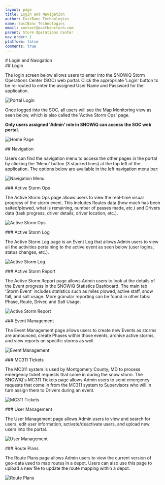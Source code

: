 ```yaml
---
layout: page
title: Login and Navigation
author: EastBanc Technologies
name: EastBanc Technologies
email: contact@eastbanctech.com
parent: Storm Operations Center
nav_order: 1
platform: false
comments: true
---
```


<section id="Login-and-Navigation" markdown="1">
# Login and Navigation

<section id="Login" markdown="1">
## Login

The login screen below allows users to enter into the SNOWiQ Storm Operations Center (SOC) web portal. Click the appropriate 'Login' button to be re-routed to enter the assigned User Name and Password for the application.

![Portal Login](/images/soc/soc-login-and-navigation/portal-login.png)

Once logged into the SOC, all users will see the Map Monitoring view as seen below, which is also called the 'Active Storm Ops' page.

**Only users assigned 'Admin' role in SNOWiQ can access the SOC web portal.**

![Home Page](/images/soc/soc-login-and-navigation/home-page.png)
</section>

<section id="Navigation" markdown="1">
## Navigation

Users can find the navigation menu to access the other pages in the portal by clicking the 'Menu' button (3 stacked lines) at the top left of the application. The options below are available in the left navigation menu bar:

![Navigation Menu](/images/soc/soc-login-and-navigation/navigation-menu.png)

<section id="Active-Storm-Ops" markdown="1">
### Active Storm Ops

The Active Storm Ops page allows users to view the real-time visual progress of the storm event. This includes Routes data (how much has been salted/plowed, what is remaining, number of passes made, etc.) and Drivers data (task progress, driver details, driver location, etc.).

![Active Storm Ops](/images/soc/soc-login-and-navigation/home-page1.png)
</section>

<section id="Active-Storm-Log" markdown="1">
### Active Storm Log

The Active Storm Log page is an Event Log that allows Admin users to view all the activities pertaining to the active event as seen below (user logins, status changes, etc.).

![Active Storm Log](/images/soc/soc-login-and-navigation/active-storm-log.png)
</section>

<section id="Active-Storm-Report" markdown="1">
### Active Storm Report

The Active Storm Report page allows Admin users to look at the details of the Event progress in the SNOWiQ Statistics Dashboard. The main tab 'Storm Event' includes statistics such as miles plowed, active staff, snow fall, and salt usage. More granular reporting can be found in other tabs: Phase, Route, Driver, and Salt Usage.

![Active Storm Report](/images/soc/soc-login-and-navigation/active-storm-report.png)
</section>

<section id="Event-Management" markdown="1">
### Event Management

The Event Management page allows users to create new Events as storms are announced, create Phases within those events, archive active storms, and view reports on specific storms as well.

![Event Management](/images/soc/soc-login-and-navigation/event-management.png)
</section>

<section id="MC311-Tickets" markdown="1">
### MC311 Tickets

The MC311 system is used by Montgomery County, MD to process emergency ticket requests that come in during the snow storm. The SNOWiQ's MC311 Tickets page allows Admin users to send emergency requests that come in from the MC311 system to Supervisors who will in turn assign them to Drivers during an event.

![MC311 Tickets](/images/soc/soc-login-and-navigation/mc311-tickets.png)
</section>

<section id="User-Management" markdown="1">
### User Management

The User Management page allows Admin users to view and search for users, edit user information, activate/deactivate users, and upload new users into the portal.

![User Management](/images/soc/soc-login-and-navigation/user-management.png)
</section>

<section id="Route-Plans" markdown="1">
### Route Plans

The Route Plans page allows Admin users to view the current version of geo-data used to map routes in a depot. Users can also use this page to upload a new file to update the route mapping within a depot.

![Route Plans](/images/soc/soc-login-and-navigation/route-plans.png)
</section>
</section>
</section>

